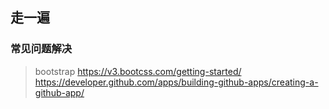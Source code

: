 ## 走一遍 ##  

### 常见问题解决 ###
> bootstrap https://v3.bootcss.com/getting-started/
> https://developer.github.com/apps/building-github-apps/creating-a-github-app/
